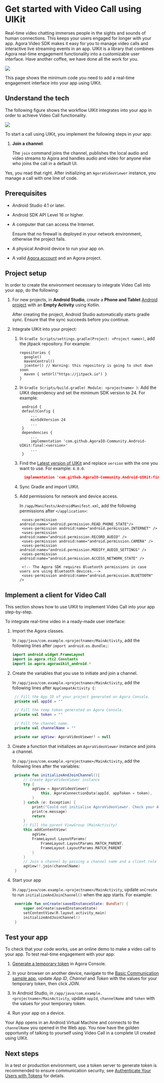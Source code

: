 
# Get started with Video Call using UIKit

Real-time video chatting immerses people in the sights and sounds of human connections. This keeps your users engaged for longer with your app. Agora Video SDK makes it easy for you to manage video calls and interactive live streaming events in an app. UIKit is a library that combines Agora real-time engagement functionality into a customizable user interface. Have another coffee, we have done all the work for you. 

![](images/uikit-ui-android.png)

This page shows the minimum code you need to add a real-time engagement interface into your app using UIKit.

## Understand the tech

The following figure shows the workflow UIKit integrates into your app in order to achieve Video Call functionality.

![](https://web-cdn.agora.io/docs-files/1629250175461)

To start a call using UIKit, you implement the following steps in your app:

1. **Join a channel**:

   The `join` command joins the channel, publishes the local audio and video streams to Agora and handles audio and video for anyone else who joins the call in a default UI. 


Yes, you read that right. After initializing an `AgoraVideoViewer` instance, you manage a call with one line of code. 


## Prerequisites

- Android Studio 4.1 or later.
- Android SDK API Level 16 or higher.
- A computer that can access the Internet. 

    Ensure that no firewall is deployed in your network environment, otherwise the project fails.

- A physical Android device to run your app on.  
- A valid [Agora account](https://docs.agora.io/en/Agora%20Platform/sign_in_and_sign_up) and an Agora project.

## Project setup

In order to create the environment necessary to integrate Video Call into your app, do the following:

1. For new projects, in **Android Studio**, create a **Phone and Tablet** [Android project](https://developer.android.com/studio/projects/create-project) with an **Empty Activity** using Kotlin.

   After creating the project, Android Studio automatically starts gradle sync. Ensure that the sync succeeds before you continue.

1. Integrate UIKit into your project:

   1. In `Gradle Scripts/settings.gradle(Project: <Project name>)`, add the jitpack repository. For example:
       ```
      repositories {
         google()
         mavenCentral()
         jcenter() // Warning: this repository is going to shut down soon
         maven { setUrl("https://jitpack.io") }
      }
       ```
   2. In `Gradle Scripts/build.gradle( Module: <projectname> )`: Add the UIKit dependency and set the minimum SDK version to 24. For example:  
       ```
        android {
        defaultConfig {
            ...
            minSdkVersion 24
            ...
        }
        dependencies {
            ...
            implementation 'com.github.AgoraIO-Community.Android-UIKit:final:<version>'
            ...
        }
      ```

   3. Find the [Latest version of UIKit](https://jitpack.io/#com.github.AgoraIO-Community/Android-UIKit) and replace `version` with the one you want to use. For example: `4.0.0`. 
      ```json
        implementation 'com.github.AgoraIO-Community.Android-UIKit:final:4.0.0'
      ```
   5. Sync Gradle and import UIKit. 

   6. Add permissions for network and device access.

      In `/app/Manifests/AndroidManifest.xml`, add the following permissions after `</application>`:

      ```
       <uses-permission android:name="android.permission.READ_PHONE_STATE"/>
       <uses-permission android:name="android.permission.INTERNET" />
       <uses-permission android:name="android.permission.RECORD_AUDIO" />
       <uses-permission android:name="android.permission.CAMERA" />
       <uses-permission android:name="android.permission.MODIFY_AUDIO_SETTINGS" />
       <uses-permission android:name="android.permission.ACCESS_NETWORK_STATE" />
   
       <!-- The Agora SDK requires Bluetooth permissions in case users are using Bluetooth devices.-->
       <uses-permission android:name="android.permission.BLUETOOTH" />
      ```
   
## Implement a client for Video Call

This section shows how to use UIKit to implement Video Call into your app step-by-step.

To integrate real-time video in a ready-made user interface:

1. Import the Agora classes.

   In `/app/java/com.example.<projectname>/MainActivity`, add the following lines after `import android.os.Bundle;`:

   ```kotlin
   import android.widget.FrameLayout
   import io.agora.rtc2.Constants
   import io.agora.agorauikit_android.*
   ```

2. Create the variables that you use to initiate and join a channel.

   In `/app/java/com.example.<projectname>/MainActivity`, add the following lines after `AppCompatActivity {`:

   ```kotlin
    // Fill the App ID of your project generated on Agora Console.
    private val appId = ""

    // Fill the temp token generated on Agora Console.
    private val token = ""

    // Fill the channel name.
    private val channelName = ""

    private var agView: AgoraVideoViewer? = null
   ```

3. Create a function that initializes an `AgoraVideoViewer` instance and joins a channel.

   In `/app/java/com.example.<projectname>/MainActivity`, add the following lines after the variables:

   ```kotlin
    private fun initializeAndJoinChannel(){
        // Create AgoraVideoViewer instance
        try {
            agView = AgoraVideoViewer(
                this, AgoraConnectionData(appId, appToken = token),
            )
        } catch (e: Exception) {
            print("Could not initialise AgoraVideoViewer. Check your App ID is valid.")
            print(e.message)
            return
        }
        // Fill the parent ViewGroup (MainActivity)
        this.addContentView(
            agView,
            FrameLayout.LayoutParams(
                FrameLayout.LayoutParams.MATCH_PARENT,
                FrameLayout.LayoutParams.MATCH_PARENT
            )
        )
        // Join a channel by passing a channel name and a client role
        agView!!.join(channelName)
    }
   ```

1. Start your app

   In `/app/java/com.example.<projectname>/MainActivity`, update `onCreate` to run  `initializeAndJoinChannel()` when the app starts. For example:

   ```kotlin
    override fun onCreate(savedInstanceState: Bundle?) {
        super.onCreate(savedInstanceState)
        setContentView(R.layout.activity_main)
        initializeAndJoinChannel()
    }
   ```


## Test your app

To check that your code works, use an online demo to make a video call to your app. To test real-time engagement with your app:

1. [Generate a temporary token](https://docs.agora.io/en/Agora%20Platform/get_appid_token?platform=All#generate-a-temporary-token) in Agora Console.

2. In your browser on another device, navigate to the [Basic Communication sample app](https://webdemo.agora.io/agora-web-showcase/examples/Agora-Web-Tutorial-1to1-Web/), update _App ID_, _Channel_ and _Token_ with the values for your temporary token, then click *JOIN*.

3. In Android Studio, in `/app/java/com.example.<projectname>/MainActivity`, update `appId`, `channelName` and `token` with the values for your temporary token.

4. Run your app on a device.

Your App opens in an Android Virtual Machine and connects to the `channelName` you opened in the Web app. You now have the golden opportunity of talking to yourself using Video Call in a complete UI created using UIKit.


## Next steps

In a test or production environment, use a token server to generate token is recommended to ensure communication security, see [Authenticate Your Users with Tokens](https://docs.agora.io/en/Interactive%20Broadcast/token_server?platform=All%20Platforms) for details.

